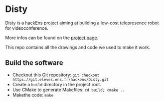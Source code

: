 Disty
=====

Disty is a [hackEns](http://hackens.org) project aiming at building a low-cost telepresence robot for videoconference.

More infos can be found on the [project page](http://hackens.org/disty).

This repo contains all the drawings and code we used to make it work.


## Build the software

* Checkout this Git repository: `git checkout https://git.eleves.ens.fr/hackens/Disty.git`
* Create a `build` directory in the project root.
* Use CMake to generate Makefiles: `cd build; cmake ..`
* Makethe code: `make`
